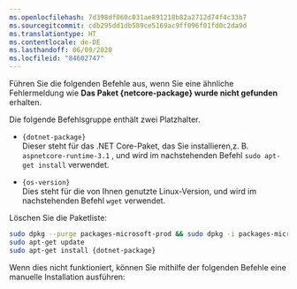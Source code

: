 ```yaml
---
ms.openlocfilehash: 7d398df060c031ae891218b82a2712d74f4c33b7
ms.sourcegitcommit: cdb295dd1db589ce5169ac9ff096f01fd0c2da9d
ms.translationtype: HT
ms.contentlocale: de-DE
ms.lasthandoff: 06/09/2020
ms.locfileid: "84602747"
---
```


Führen Sie die folgenden Befehle aus, wenn Sie eine ähnliche Fehlermeldung wie **Das Paket {netcore-package} wurde nicht gefunden** erhalten.

Die folgende Befehlsgruppe enthält zwei Platzhalter.

- `{dotnet-package}`\
Dieser steht für das .NET Core-Paket, das Sie installieren,z. B. `aspnetcore-runtime-3.1` , und wird im nachstehenden Befehl `sudo apt-get install` verwendet.

- `{os-version}`\
Dies steht für die von Ihnen genutzte Linux-Version, und wird im nachstehenden Befehl `wget` verwendet.

Löschen Sie die Paketliste:

```bash
sudo dpkg --purge packages-microsoft-prod && sudo dpkg -i packages-microsoft-prod.deb
sudo apt-get update
sudo apt-get install {dotnet-package}
```

Wenn dies nicht funktioniert, können Sie mithilfe der folgenden Befehle eine manuelle Installation ausführen:
